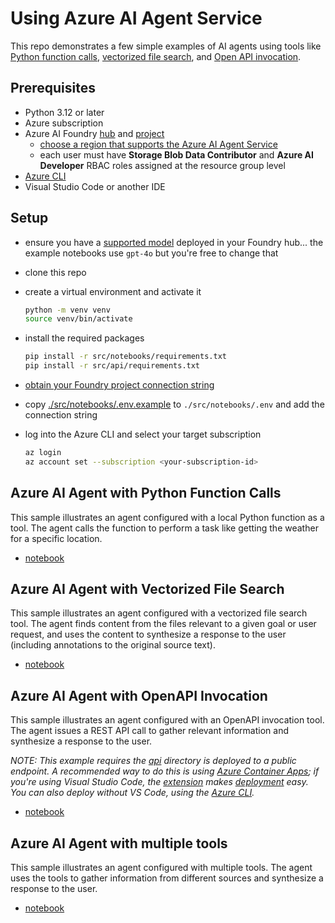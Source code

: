 # Using Azure AI Agent Service

This repo demonstrates a few simple examples of AI agents using tools like [Python function calls](https://learn.microsoft.com/en-us/azure/ai-services/agents/how-to/tools/function-calling?tabs=python&pivots=code-example), [vectorized file search](https://learn.microsoft.com/en-us/azure/ai-services/agents/how-to/tools/file-search?tabs=python&pivots=upload-files-code-examples), and [Open API invocation](https://learn.microsoft.com/en-us/azure/ai-services/agents/how-to/tools/openapi-spec?tabs=python&pivots=code-example).

## Prerequisites

- Python 3.12 or later
- Azure subscription
- Azure AI Foundry [hub](https://learn.microsoft.com/en-us/azure/ai-foundry/how-to/create-azure-ai-resource?tabs=portal) and [project](https://learn.microsoft.com/en-us/azure/ai-foundry/how-to/create-projects?tabs=ai-studio)
    - [choose a region that supports the Azure AI Agent Service](https://learn.microsoft.com/en-us/azure/ai-services/agents/concepts/model-region-support)
    - each user must have **Storage Blob Data Contributor** and **Azure AI Developer** RBAC roles assigned at the resource group level
- [Azure CLI](https://learn.microsoft.com/en-us/cli/azure/install-azure-cli)
- Visual Studio Code or another IDE

## Setup

- ensure you have a [supported model](https://learn.microsoft.com/en-us/azure/ai-services/agents/concepts/model-region-support) deployed in your Foundry hub... the example notebooks use `gpt-4o` but you're free to change that

- clone this repo

- create a virtual environment and activate it

    ```bash
    python -m venv venv
    source venv/bin/activate
    ```

- install the required packages

    ```bash
    pip install -r src/notebooks/requirements.txt
    pip install -r src/api/requirements.txt
    ```

- [obtain your Foundry project connection string](https://learn.microsoft.com/en-us/azure/ai-foundry/quickstarts/get-started-code?tabs=linux#insert-your-connection-string)

- copy [./src/notebooks/.env.example](./src/notebooks/.env.example) to `./src/notebooks/.env` and add the connection string

- log into the Azure CLI and select your target subscription

    ```bash
    az login
    az account set --subscription <your-subscription-id>
    ```

## Azure AI Agent with Python Function Calls

This sample illustrates an agent configured with a local Python function as a tool. The agent calls the function to perform a task like getting the weather for a specific location.

- [notebook](./src/notebooks/agent_with_local_function_call.ipynb)

## Azure AI Agent with Vectorized File Search

This sample illustrates an agent configured with a vectorized file search tool. The agent finds content from the files relevant to a given goal or user request, and uses the content to synthesize a response to the user (including annotations to the original source text).

- [notebook](./src/notebooks/agent_with_file_search.ipynb)

## Azure AI Agent with OpenAPI Invocation

This sample illustrates an agent configured with an OpenAPI invocation tool. The agent issues a REST API call to gather relevant information and synthesize a response to the user.

_NOTE: This example requires the [api](./src/api) directory is deployed to a public endpoint. A recommended way to do this is using [Azure Container Apps](https://learn.microsoft.com/en-us/azure/container-apps/overview); if you're using Visual Studio Code, the [extension](https://marketplace.visualstudio.com/items?itemName=ms-azuretools.vscode-azurecontainerapps) makes [deployment](https://learn.microsoft.com/en-us/azure/container-apps/deploy-visual-studio-code) easy. You can also deploy without VS Code, using the [Azure CLI](https://learn.microsoft.com/en-us/azure/container-apps/quickstart-code-to-cloud?tabs=bash%2Ccsharp)._

- [notebook](./src/notebooks/agent_with_open_api.ipynb)

## Azure AI Agent with multiple tools

This sample illustrates an agent configured with multiple tools. The agent uses the tools to gather information from different sources and synthesize a response to the user.

- [notebook](./src/notebooks/agent_with_multiple_tools.ipynb)
